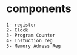 # components

    1- register
    2- Clock
    3- Program Counter
    4- Instuction reg
    5- Memory Adress Reg
    
